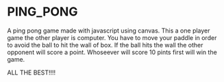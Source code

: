 # PING_PONG
A ping pong game made with javascript using canvas.
This a one player game the other player is computer. You have to move your paddle in order to avoid the ball to hit the wall of box. If the ball hits the wall the other opponent will score a point.
Whoseever will score 10 pints first will win the game.

ALL THE BEST!!!!
